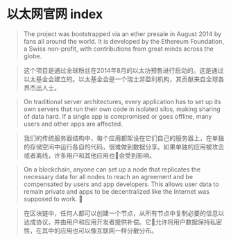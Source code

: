 # 以太网官网 index

> The project was bootstrapped via an ether presale in August 2014 by fans all around the world. It is developed by the Ethereum Foundation, a Swiss non-profit, with contributions from great minds across the globe.

> 这个项目是通过全球粉丝在2014年8月的以太坊预售进行启动的。这是通过以太基金会建立的。以太基金会是一个瑞士非盈利机构，其贡献来自全球各界杰出人士。

> On traditional server architectures, every application has to set up its own servers that run their own code in isolated silos, making sharing of data hard. If a single app is compromised or goes offline, many users and other apps are affected.

> 我们的传统服务器结构中，每个应用都架设在它们自己的服务器上，在单独的存储空间中运行各自的代码，很难做到数据分享。如果单独的应用被攻击或者离线，许多用户和其他应用也会受到影响。

> On a blockchain, anyone can set up a node that replicates the necessary data for all nodes to reach an agreement and be compensated by users and app developers. This allows user data to remain private and apps to be decentralized like the Internet was supposed to work.


> 在区块链中，任何人都可以创建一个节点，从所有节点中复制必要的信息以达成协议，并由用户和应用开发者提供补偿。它允许将用户数据保持私密性，在其中的应用也可以像互联网一样分散分布。